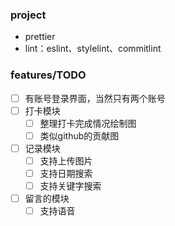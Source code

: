### project

- prettier
- lint：eslint、stylelint、commitlint

### features/TODO

- [ ] 有账号登录界面，当然只有两个账号
- [ ] 打卡模块
  - [ ] 整理打卡完成情况绘制图
  - [ ] 类似github的贡献图
- [ ] 记录模块
  - [ ] 支持上传图片
  - [ ] 支持日期搜索
  - [ ] 支持关键字搜索
- [ ] 留言的模块
  - [ ] 支持语音